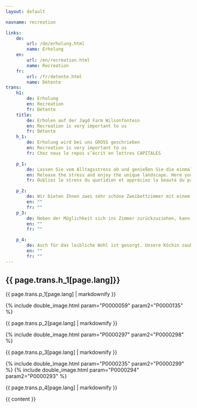 ```yaml
---
layout: default

navname: recreation

links:
    de:
        url: /de/erholung.html
        name: Erholung
    en:
        url: /en/recreation.html
        name: Recreation
    fr:
        url: /fr/detente.html
        name: Détente
trans:
    h1:
        de: Erholung
        en: Recreation
        fr: Détente
    title:
        de: Erholen auf der Jagd Farm Wilsonfontein
        en: Recreation is very important to us
        fr: Détente
    h_1:
        de: Erholung wird bei uns GROSS geschrieben
        en: Recreation is very important to us
        fr: Chez nous le repos s’écrit en lettres CAPITALES

    p_1:
        de: Lassen Sie vom Alltagsstress ab und genießen Sie die einmalige Landschaft. Hier werden Sie keine störenden Anrufe bekommen, sondern können es sich bei einer Farmrundfahrt gemütlich machen. Nach der Jagd können Sie die Wanderung entlang des Bay Weges machen oder sich in Ihrem luxuriösem Zimmer ausruhen.
        en: Release the stress and enjoy the unique landscape. Here you will not get annoying phone calls but can make yourself comfortable on a farm tour. After the hunt you can walk along the Bay Pad or relax in your luxurious room.
        fr: Oubliez le stress du quotidien et appréciez la beauté du paysage. Chez nous vous ne serez pas dérangés par des coups de fils incessants et pourrez apprécier en toute sérénité les promenades sur la propriété. Après la chasse vous pourrez faire une randonnée le long du sentier historique du „Bay trail“, ou tout simplement profiter du confort de votre chambre.

    p_2:
        de: Wir bieten Ihnen zwei sehr schöne Zweibettzimmer mit einem eigenen Waffenschrank, einer eigenen Dusche und Toilette.
        en: ""
        fr: ""
    p_3:
        de: Neben der Möglichkeit sich ins Zimmer zurückzuziehen, kann man auch auf der Terrasse lesen und den Sonnenuntergang bewundern. Es gibt auch einen schönen Grillplatz, an dem man Abends zusammen sitzen, sich am Lagerfeuer unterhalten und die Sterne genießen kann.
        en: ""
        fr: ""

    p_4:
        de: Auch für das leibliche Wohl ist gesorgt. Unsere Köchin zaubert jeden Tag etwas schmack- und nahrhaftes auf den Tisch. Sie versteht es sehr gut, das auf der Farm erlegte Wild, abwechslungsreich und immer köstlich zuzubereiten.
        en: ""
        fr: ""
---
```


{{ page.trans.h_1[page.lang]}}
------------------------------

{{ page.trans.p_1[page.lang] | markdownify }}

<!-- P[136,59] -->
{% include double_image.html param="P0000059" param2="P0000135" %}

{{ page.trans.p_2[page.lang] | markdownify }}

{% include double_image.html param="P0000297" param2="P0000298" %}
<!-- P[311,312] -->

{{ page.trans.p_3[page.lang] | markdownify }}

{% include double_image.html param="P0000235" param2="P0000299" %}
{% include double_image.html param="P0000294" param2="P0000293" %}
<!-- P[313,248] -->
<!-- P[87,307] -->
{{ page.trans.p_4[page.lang] | markdownify }}

{{ content }}